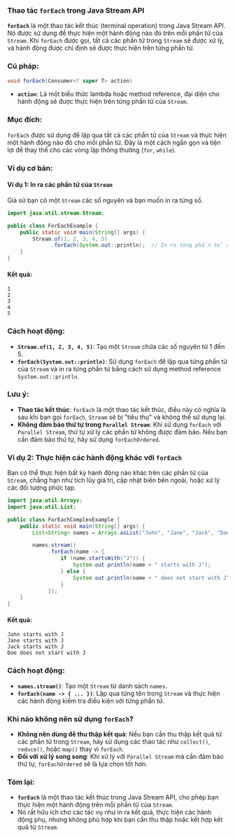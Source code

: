 ### Thao tác `forEach` trong Java Stream API

**`forEach`** là một thao tác kết thúc (terminal operation) trong Java Stream API. Nó được sử dụng để thực hiện một hành động nào đó trên mỗi phần tử của `Stream`. Khi `forEach` được gọi, tất cả các phần tử trong `Stream` sẽ được xử lý, và hành động được chỉ định sẽ được thực hiện trên từng phần tử.

### Cú pháp:
```java
void forEach(Consumer<? super T> action)
```

- **`action`**: Là một biểu thức lambda hoặc method reference, đại diện cho hành động sẽ được thực hiện trên từng phần tử của `Stream`.

### Mục đích:
`forEach` được sử dụng để lặp qua tất cả các phần tử của `Stream` và thực hiện một hành động nào đó cho mỗi phần tử. Đây là một cách ngắn gọn và tiện lợi để thay thế cho các vòng lặp thông thường (`for`, `while`).

### Ví dụ cơ bản:

#### Ví dụ 1: In ra các phần tử của `Stream`
Giả sử bạn có một `Stream` các số nguyên và bạn muốn in ra từng số.

```java
import java.util.stream.Stream;

public class ForEachExample {
    public static void main(String[] args) {
        Stream.of(1, 2, 3, 4, 5)
              .forEach(System.out::println);  // In ra từng phần tử của Stream
    }
}
```

#### Kết quả:
```
1
2
3
4
5
```

### Cách hoạt động:
- **`Stream.of(1, 2, 3, 4, 5)`**: Tạo một `Stream` chứa các số nguyên từ 1 đến 5.
- **`forEach(System.out::println)`**: Sử dụng `forEach` để lặp qua từng phần tử của `Stream` và in ra từng phần tử bằng cách sử dụng method reference `System.out::println`.

### Lưu ý:
- **Thao tác kết thúc**: `forEach` là một thao tác kết thúc, điều này có nghĩa là sau khi bạn gọi `forEach`, `Stream` sẽ bị "tiêu thụ" và không thể sử dụng lại.
- **Không đảm bảo thứ tự trong `Parallel Stream`**: Khi sử dụng `forEach` với `Parallel Stream`, thứ tự xử lý các phần tử không được đảm bảo. Nếu bạn cần đảm bảo thứ tự, hãy sử dụng `forEachOrdered`.

### Ví dụ 2: Thực hiện các hành động khác với `forEach`
Bạn có thể thực hiện bất kỳ hành động nào khác trên các phần tử của `Stream`, chẳng hạn như tích lũy giá trị, cập nhật biến bên ngoài, hoặc xử lý các đối tượng phức tạp.

```java
import java.util.Arrays;
import java.util.List;

public class ForEachComplexExample {
    public static void main(String[] args) {
        List<String> names = Arrays.asList("John", "Jane", "Jack", "Doe");

        names.stream()
             .forEach(name -> {
                 if (name.startsWith("J")) {
                     System.out.println(name + " starts with J");
                 } else {
                     System.out.println(name + " does not start with J");
                 }
             });
    }
}
```

#### Kết quả:
```
John starts with J
Jane starts with J
Jack starts with J
Doe does not start with J
```

### Cách hoạt động:
- **`names.stream()`**: Tạo một `Stream` từ danh sách `names`.
- **`forEach(name -> { ... })`**: Lặp qua từng tên trong `Stream` và thực hiện các hành động kiểm tra điều kiện với từng phần tử.

### Khi nào không nên sử dụng `forEach`?
- **Không nên dùng để thu thập kết quả**: Nếu bạn cần thu thập kết quả từ các phần tử trong `Stream`, hãy sử dụng các thao tác như `collect()`, `reduce()`, hoặc `map()` thay vì `forEach`.
- **Đối với xử lý song song**: Khi xử lý với `Parallel Stream` mà cần đảm bảo thứ tự, `forEachOrdered` sẽ là lựa chọn tốt hơn.

### Tóm lại:
- **`forEach`** là một thao tác kết thúc trong Java Stream API, cho phép bạn thực hiện một hành động trên mỗi phần tử của `Stream`.
- Nó rất hữu ích cho các tác vụ như in ra kết quả, thực hiện các hành động phụ, nhưng không phù hợp khi bạn cần thu thập hoặc kết hợp kết quả từ `Stream`.